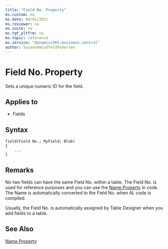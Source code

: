 ```yaml
---
title: "Field No. Property"
ms.custom: na
ms.date: 04/01/2021
ms.reviewer: na
ms.suite: na
ms.tgt_pltfrm: na
ms.topic: reference
ms.service: "dynamics365-business-central"
author: SusanneWindfeldPedersen
---
```


# Field No. Property

Sets a unique numeric ID for the field.  
  
## Applies to  

- Fields  

## Syntax

```AL
field(Field No.; MyField; Blob)
{
    ...
}
```
 
## Remarks  

No two fields can have the same Field No. within a table. The Field No. is used for reference purposes and you can use the [Name Property](./devenv-properties.md) in code. The Name is automatically converted to the Field No. when AL code is compiled.  
  
Usually, the Field No. is automatically assigned by Table Designer when you add fields to a table.  
  
## See Also  

[Name Property](./devenv-properties.md)